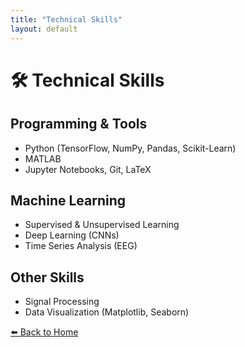 ```yaml
---
title: "Technical Skills"
layout: default
---
```


# 🛠️ Technical Skills  

## **Programming & Tools**
- Python (TensorFlow, NumPy, Pandas, Scikit-Learn)
- MATLAB  
- Jupyter Notebooks, Git, LaTeX  

## **Machine Learning**
- Supervised & Unsupervised Learning  
- Deep Learning (CNNs)  
- Time Series Analysis (EEG)  

## **Other Skills**
- Signal Processing  
- Data Visualization (Matplotlib, Seaborn)  

[⬅️ Back to Home](index.md)
